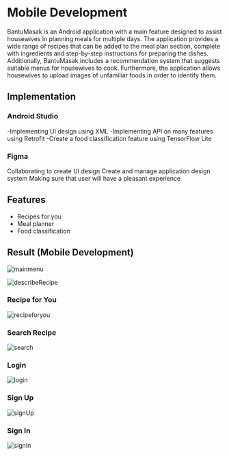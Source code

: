# Mobile Development

BantuMasak is an Android application with a main feature designed to assist housewives in planning meals for multiple days. The application provides a wide range of recipes that can be added to the meal plan section, complete with ingredients and step-by-step instructions for preparing the dishes. Additionally, BantuMasak includes a recommendation system that suggests suitable menus for housewives to cook. Furthermore, the application allows housewives to upload images of unfamiliar foods in order to identify them.

## Implementation

### Android Studio

-Implementing UI design using XML 
-Implementing API on many features using Retrofit
-Create a food classification feature using TensorFlow Lite

### Figma

Collaborating to create UI design 
Create and manage application design system
Making sure that user will have a pleasant experience


## Features

- Recipes for you
- Meal planner
- Food classification

## Result (Mobile Development)

![mainmenu](https://github.com/tdkRungkad/bantuMasak/assets/129688029/b230dbad-f57f-4e6a-9c22-f4e52149b9cc)

![describeRecipe](https://github.com/tdkRungkad/bantuMasak/assets/129688029/6ad68e02-dab6-4b3a-801d-45da36395a9b)

### Recipe for You
![recipeforyou](https://github.com/tdkRungkad/bantuMasak/assets/129688029/09c0b7cf-0fea-43ac-8940-644899f6fbd1)

### Search Recipe
![search](https://github.com/tdkRungkad/bantuMasak/assets/129688029/d66bac75-3e05-458b-adaf-1010ebab4767)

### Login
![login](https://github.com/tdkRungkad/bantuMasak/assets/129688029/ed4a6877-5f61-41ea-9d92-6fb0c7a0043e)

### Sign Up
![signUp](https://github.com/tdkRungkad/bantuMasak/assets/129688029/f5aaab1b-ab4b-437c-854a-23ce800f1cd0)

### Sign In
![signIn](https://github.com/tdkRungkad/bantuMasak/assets/129688029/b009bba8-34d2-455e-a2f1-c6aff8338316)
